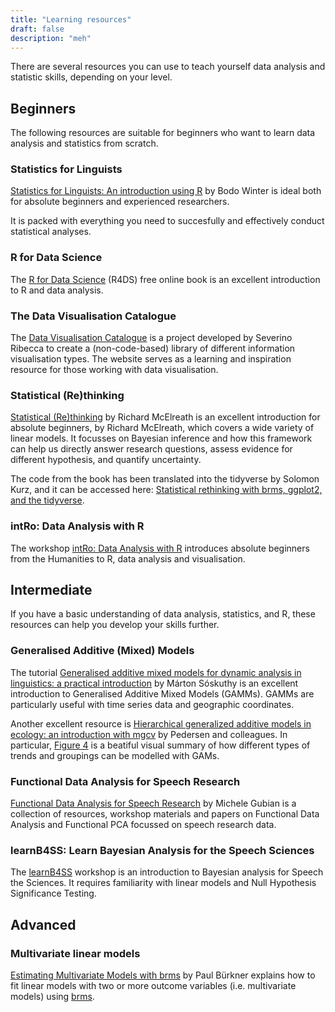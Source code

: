```yaml
---
title: "Learning resources"
draft: false
description: "meh"
---
```


There are several resources you can use to teach yourself data analysis and statistic skills, depending on your level.

## Beginners

The following resources are suitable for beginners who want to learn data analysis and statistics from scratch.

### Statistics for Linguists

[Statistics for Linguists: An introduction using R](https://discovered.ed.ac.uk/permalink/44UOE_INST/7g3mt6/alma9924344853202466) by Bodo Winter is ideal both for absolute beginners and experienced researchers.

It is packed with everything you need to succesfully and effectively conduct statistical analyses.

### R for Data Science

The [R for Data Science](https://r4ds.had.co.nz) (R4DS) free online book is an excellent introduction to R and data analysis.

### The Data Visualisation Catalogue

The [Data Visualisation Catalogue](https://datavizcatalogue.com/index.html) is a project developed by Severino Ribecca to create a (non-code-based) library of different information visualisation types.
The website serves as a learning and inspiration resource for those working with data visualisation.

### Statistical (Re)thinking

[Statistical (Re)thinking](https://discovered.ed.ac.uk/permalink/44UOE_INST/110jsec/alma9924362502302466) by Richard McElreath is an excellent introduction for absolute beginners, by Richard McElreath, which covers a wide variety of linear models.
It focusses on Bayesian inference and how this framework can help us directly answer research questions, assess evidence for different hypothesis, and quantify uncertainty.

The code from the book has been translated into the tidyverse by Solomon Kurz, and it can be accessed here: [Statistical rethinking with brms, ggplot2, and the tidyverse](https://bookdown.org/content/4857/).

### intRo: Data Analysis with R

The workshop [intRo: Data Analysis with R](https://intro-rstats.github.io) introduces absolute beginners from the Humanities to R, data analysis and visualisation.



## Intermediate

If you have a basic understanding of data analysis, statistics, and R, these resources can help you develop your skills further.

### Generalised Additive (Mixed) Models

The tutorial [Generalised additive mixed models for dynamic analysis in linguistics: a practical introduction](https://eprints.whiterose.ac.uk/113858/2/1703_05339v1.pdf) by Márton Sóskuthy is an excellent introduction to Generalised Additive Mixed Models (GAMMs).
GAMMs are particularly useful with time series data and geographic coordinates.

Another excellent resource is [Hierarchical generalized additive models in ecology: an introduction with mgcv](https://peerj.com/articles/6876/) by Pedersen and colleagues.
In particular, [Figure 4](https://doi.org/10.7717/peerj.6876/fig-4) is a beatiful visual summary of how different types of trends and groupings can be modelled with GAMs.

### Functional Data Analysis for Speech Research

[Functional Data Analysis for Speech Research](http://lands.let.ru.nl/FDA/index.htm) by Michele Gubian is a collection of resources, workshop materials and papers on Functional Data Analysis and Functional PCA focussed on speech research data.

### learnB4SS: Learn Bayesian Analysis for the Speech Sciences

The [learnB4SS](https://learnb4ss.github.io) workshop is an introduction to Bayesian analysis for Speech the Sciences.
It requires familiarity with linear models and Null Hypothesis Significance Testing.



## Advanced

### Multivariate linear models

[Estimating Multivariate Models with brms](https://cran.r-project.org/web/packages/brms/vignettes/brms_multivariate.html) by Paul Bürkner explains how to fit linear models with two or more outcome variables (i.e. multivariate models) using [brms](https://paul-buerkner.github.io/brms/).
